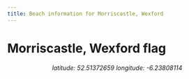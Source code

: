 ```yaml
---
title: Beach information for Morriscastle, Wexford
---
```

# Morriscastle, Wexford <span class="material-icons blue-flag">flag</span>

<div align="center"><i>latitude: 52.51372659 longitude: -6.23808114</i></div>